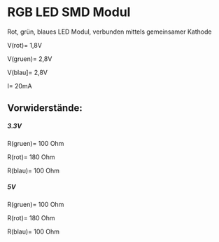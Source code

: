 # RGB LED SMD Modul

Rot, grün, blaues LED Modul, verbunden mittels gemeinsamer Kathode

V(rot)= 1,8V

V(gruen)= 2,8V

V(blau]= 2,8V

I= 20mA

## Vorwiderstände:
##### 3.3V
R(gruen)= 100 Ohm 

R(rot)= 180 Ohm

R(blau)= 100 Ohm

##### 5V
R(gruen)= 100 Ohm

R(rot)= 180 Ohm

R(blau)= 100 Ohm

